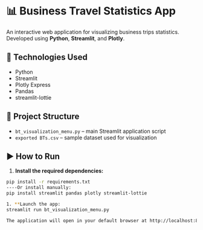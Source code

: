 # 📊 Business Travel Statistics App

An interactive web application for visualizing business trips statistics. Developed using **Python**, **Streamlit**, and **Plotly**.

## 🧰 Technologies Used

- Python
- Streamlit
- Plotly Express
- Pandas
- streamlit-lottie

## 📁 Project Structure

- `bt_visualization_menu.py` – main Streamlit application script
- `exported BTs.csv` – sample dataset used for visualization

## ▶️ How to Run

1. **Install the required dependencies:**

```bash
pip install -r requirements.txt
----Or install manually:
pip install streamlit pandas plotly streamlit-lottie

1. **Launch the app:
streamlit run bt_visualization_menu.py

The application will open in your default browser at http://localhost:8501.



